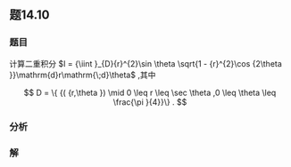 ## 题14.10
### 题目
计算二重积分 $I = {\iint }_{D}{r}^{2}\sin \theta \sqrt{1 - {r}^{2}\cos {2\theta }}\mathrm{d}r\mathrm{\;d}\theta$ ,其中

$$
D = \{  {( {r,\theta })  \mid  0 \leq  r \leq  \sec \theta ,0 \leq  \theta  \leq  \frac{\pi }{4}}\}  .
$$
### 分析

### 解